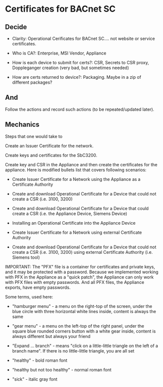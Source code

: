 # Certificates for BACnet SC
## Decide
* Clarity: Operational Cerificates for BACnet SC.... not website or service certificates.
  
* Who is CA?:  Enterprise, MSI Vendor, Appliance
* How is each device to submit for certs?: CSR, Secrets to CSR proxy, Doppleganger creation (very bad, but sometimes needed)
* How are certs returned to device?: Packaging. Maybe in a zip of different packages?

## And
Follow the actions and record such actions (to be repeated/updated later).


## Mechanics
Steps that one would take to

Create an Issuer Certificate for the network.

Create keys and certificates for the SbC3200.

Create key and CSR in the Appliance and then create the certificates for the appliance.
Here is modified bullets list that covers following scenarios:

- Create Issuer Certificate for a Network using the Appliance as a Certificate Authority

- Create and download Operational Certificate for a Device that could not create a CSR (i.e. 3100, 3200)

- Create and download Operational Certificate for a Device that could create a CSR (i.e. the Appliance Device, Siemens Device)

- Installing an Operational Certificate into the Appliance Device

- Create Issuer Certificate for a Network using external Certificate Authority

- Create and download Operational Certificate for a Device that could not create a CSR (i.e. 3100, 3200) using external Certificate Authority (i.e. Siemens tool)

IMPORTANT: The "PFX" file is a container for certificates and private keys, and it may be protected with a password. Because we implemented working with PFX in the Appliance as a "quick patch", the Appliance can only work with PFX files with empty passwords. And all PFX files, the Appliance exports, have empty passwords. 

Some terms, used here:

 - "hamburger menu" - a menu on the right-top of the screen, under the blue circle with three horizontal white lines inside, content is always the same
   
 - "gear menu" - a menu on the left-top of the right panel, under the square blue rounded corners button with a white gear inside, content is always different but always your friend
 - "Expand ... branch" - means "click on a little-little triangle on the left of a branch name". If there is no little-little triangle, you are all set
 - "healthy" - bold roman font
 - "healthy but not too healthy" - normal roman font
 - "sick" - italic gray font
